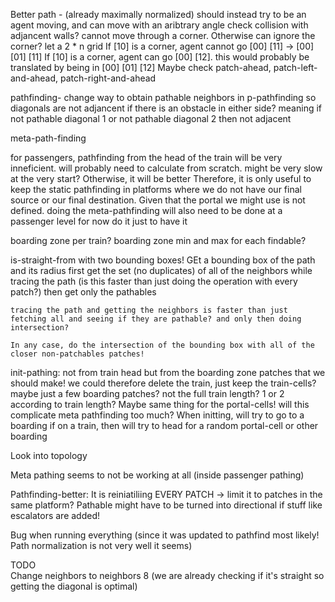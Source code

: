 Better path - (already maximally normalized)
    should instead try to be an agent moving, and can move with an aribtrary angle
    check collision with adjancent walls? cannot move through a corner. Otherwise can ignore the corner?
        let a 2 * n grid
            If [10] is a corner, agent cannot go [00] [11] -> [00] [01] [11]
            If [10] is a corner, agent can go [00] [12]. this would probably be translated by being in [00] [01] [12]
            Maybe check patch-ahead, patch-left-and-ahead, patch-right-and-ahead

    
pathfinding- change way to obtain pathable neighbors in p-pathfinding so diagonals are not adjancent if there is an obstacle in either side? meaning if not pathable diagonal 1 or not pathable diagonal 2 then not adjacent

meta-path-finding

for passengers, pathfinding from the head of the train will be very inneficient. will probably need to calculate from scratch. might be very slow at the very start? Otherwise, it will be better
Therefore, it is only useful to keep the static pathfinding in platforms where we do not have our final source or our final destination. 
    Given that the portal we might use is not defined. doing the meta-pathfinding will also need to be done at a passenger level
        for now do it just to have it

boarding zone per train?
boarding zone min and max for each findable?



is-straight-from with two bounding boxes!
 GEt a bounding box of the path and its radius
    first get the set (no duplicates) of all of the neighbors while tracing the path (is this faster than just doing the operation with every patch?)
    then get only the pathables


    tracing the path and getting the neighbors is faster than just fetching all and seeing if they are pathable? and only then doing intersection?

    In any case, do the intersection of the bounding box with all of the closer non-patchables patches!


init-pathing:
    not from train head but from the boarding zone patches that we should make! we could therefore delete the train, just keep the train-cells?
        maybe just a few boarding patches? not the full train length? 1 or 2 according to train length?
    Maybe same thing for the portal-cells!
        will this complicate meta pathfinding too much?
    When initting, will try to go to a boarding if on a train, then will try to head for a random portal-cell or other boarding


Look into topology

Meta pathing seems to not be working at all (inside passenger pathing)


Pathfinding-better:
    It is reiniatiliing EVERY PATCH -> limit it to patches in the same platform?
Pathable might have to be turned into directional if stuff like escalators are added!

    

Bug when running everything (since it was updated to pathfind most likely! Path normalization is not very well it seems)

TODO    
 Change neighbors to neighbors 8 (we are already checking if it's straight so getting the diagonal is optimal)